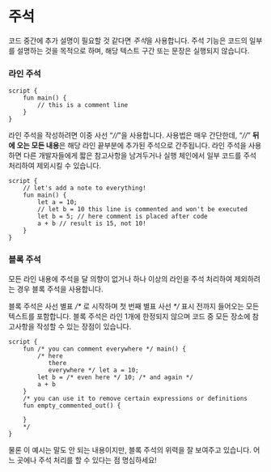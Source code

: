 # 주석

코드 중간에 추가 설명이 필요할 것 같다면 *주석*을 사용합니다. 주석 기능은 코드의 일부를 설명하는 것을 목적으로 하며, 해당 텍스트 구간 또는 문장은 실행되지 않습니다.

### 라인 주석

```Move
script {
    fun main() {
        // this is a comment line
    }
}
```

라인 주석을 작성하려면 이중 사선 “*//*”을 사용합니다. 사용법은 매우 간단한데, “*//*” **뒤에 오는 모든 내용**은 해당 라인 끝부분에 추가된 주석으로 간주됩니다. 라인 주석을 사용하면 다른 개발자들에게 짧은 참고사항을 남겨두거나 실행 체인에서 일부 코드를 주석 처리하여 제외시킬 수 있습니다.

```Move
script {
    // let's add a note to everything!
    fun main() {
        let a = 10;
        // let b = 10 this line is commented and won't be executed
        let b = 5; // here comment is placed after code
        a + b // result is 15, not 10!
    }
}
```

### 블록 주석

모든 라인 내용에 주석을 달 의향이 없거나 하나 이상의 라인을 주석 처리하여 제외하려는 경우 블록 주석을 사용합니다.

블록 주석은 사선 별표 */\** 로 시작하며 첫 번째 별표 사선 *\*/* 표시 전까지 들어오는 모든 텍스트를 포함합니다. 블록 주석은 라인 1개에 한정되지 않으며 코드 중 모든 장소에 참고사항을 작성할 수 있는 장점이 있습니다.

```Move
script {
    fun /* you can comment everywhere */ main() {
        /* here
           there
           everywhere */ let a = 10;
        let b = /* even here */ 10; /* and again */
        a + b
    }
    /* you can use it to remove certain expressions or definitions
    fun empty_commented_out() {

    }
    */
}
```

물론 이 예시는 말도 안 되는 내용이지만, 블록 주석의 위력을 잘 보여주고 있습니다. 어느 곳에나 주석 처리를 할 수 있다는 점 명심하세요!

<!-- ### Documentation comments -->
